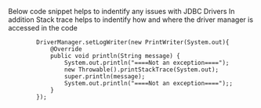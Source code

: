 
Below code snippet helps to indentify any issues with JDBC Drivers 
In addition Stack trace helps to indentify how and where the driver manager is accessed in the code

```
		DriverManager.setLogWriter(new PrintWriter(System.out){
			@Override
			public void println(String message) {
				System.out.println("====Not an exception====");
				new Throwable().printStackTrace(System.out);
				super.println(message);
				System.out.println("====Not an exception====");;
			}
		});
```
